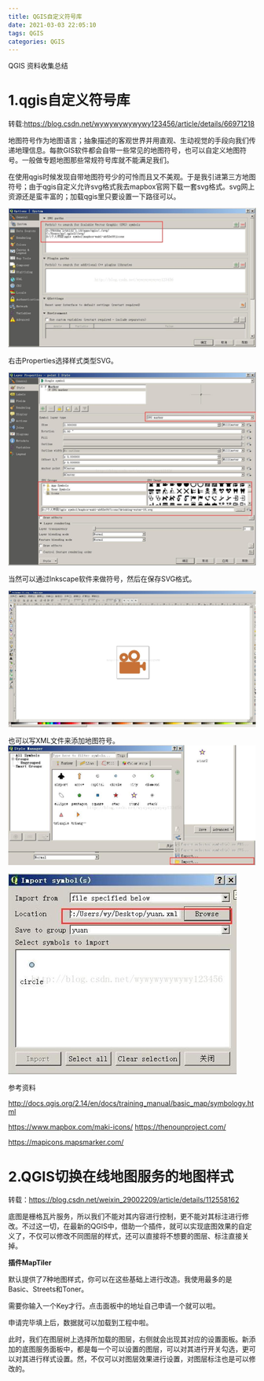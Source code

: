```yaml
---
title: QGIS自定义符号库
date: 2021-03-03 22:05:10
tags: QGIS
categories: QGIS
---
```


QGIS 资料收集总结

<!--more-->



# 1.qgis自定义符号库

转载:https://blog.csdn.net/wywywywywywy123456/article/details/66971218

地图符号作为地图语言；抽象描述的客观世界并用直观、生动视觉的手段向我们传递地理信息。每款GIS软件都会自带一些常见的地图符号，也可以自定义地图符号。一般做专题地图那些常规符号库就不能满足我们。

在使用qgis时候发现自带地图符号少的可怜而且又不美观。于是我引进第三方地图符号；由于qgis自定义允许svg格式我去mapbox官网下载一套svg格式。svg网上资源还是蛮丰富的；加载qgis里只要设置一下路径可以。

![img](qgis-develop-custom-symbollib/20170327151252041)

右击Properties选择样式类型SVG。

![img](qgis-develop-custom-symbollib/20170327151429451)

当然可以通过lnkscape软件来做符号，然后在保存SVG格式。

![img](qgis-develop-custom-symbollib/20170327152341462)

也可以写XML文件来添加地图符号。
![img](qgis-develop-custom-symbollib/20170327152759185)

![img](qgis-develop-custom-symbollib/20170327153028412)



参考资料

http://docs.qgis.org/2.14/en/docs/training_manual/basic_map/symbology.html

https://www.mapbox.com/maki-icons/
https://thenounproject.com/

https://mapicons.mapsmarker.com/

# 2.QGIS切换在线地图服务的地图样式

转载：https://blog.csdn.net/weixin_29002209/article/details/112558162


底图是栅格瓦片服务，所以我们不能对其内容进行控制，更不能对其标注进行修改。不过这一切，在最新的QGIS中，借助一个插件，就可以实现底图效果的自定义了，不仅可以修改不同图层的样式，还可以直接将不想要的图层、标注直接关掉。

**插件MapTiler**


默认提供了7种地图样式，你可以在这些基础上进行改造。我使用最多的是Basic、Streets和Toner。


需要你输入一个Key才行。点击面板中的地址自己申请一个就可以啦。

申请完毕填上后，数据就可以加载到工程中啦。


此时，我们在图层树上选择所加载的图层，右侧就会出现其对应的设置面板。新添加的底图服务面板中，都是每一个可以设置的图层，可以对其进行开关勾选，更可以对其进行样式设置。然，不仅可以对图层效果进行设置，对图层标注也是可以修改的。


